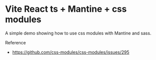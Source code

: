 # Vite React ts + Mantine + css modules

A simple demo showing how to use css modules with Mantine and sass.

Reference
- https://github.com/css-modules/css-modules/issues/295